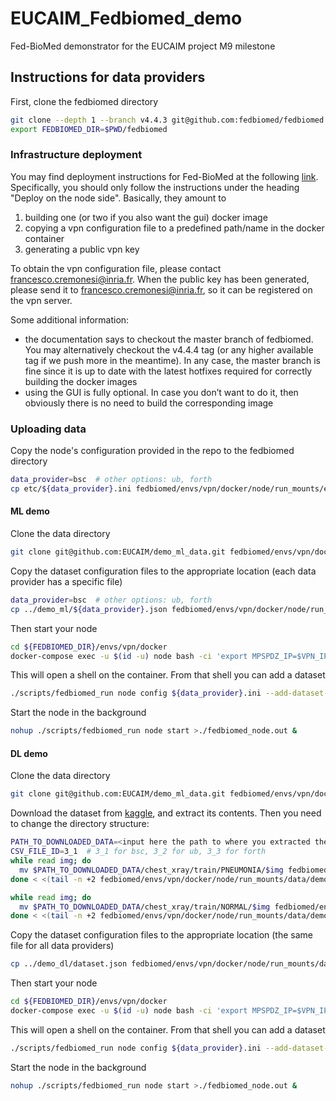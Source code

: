 # EUCAIM_Fedbiomed_demo
Fed-BioMed demonstrator for the EUCAIM project M9 milestone

## Instructions for data providers

First, clone the fedbiomed directory
```bash
git clone --depth 1 --branch v4.4.3 git@github.com:fedbiomed/fedbiomed.git
export FEDBIOMED_DIR=$PWD/fedbiomed
```

### Infrastructure deployment

You may find deployment instructions for Fed-BioMed at the following [link](https://fedbiomed.org/latest/user-guide/deployment/deployment-vpn/#deploy-on-the-node-side). 
Specifically, you should only follow the instructions under the heading "Deploy on the node side". 
Basically, they amount to 
1. building one (or two if you also want the gui) docker image
2. copying a vpn configuration file to a predefined path/name in the docker container
3. generating a public vpn key

To obtain the vpn configuration file, please contact [francesco.cremonesi@inria.fr](mailto:francesco.cremonesi@inria.fr).
When the public key has been generated, please send it to [francesco.cremonesi@inria.fr](mailto:francesco.cremonesi@inria.fr), so it can be registered on the vpn server. 

Some additional information:

- the documentation says to checkout the master branch of fedbiomed. You may alternatively checkout the v4.4.4 tag (or any higher available tag if we push more in the meantime). In any case, the master branch is fine since it is up to date with the latest hotfixes required for correctly building the docker images
- using the GUI is fully optional. In case you don’t want to do it, then obviously there is no need to build the corresponding image 

### Uploading data

Copy the node's configuration provided in the repo to the fedbiomed directory

```bash
data_provider=bsc  # other options: ub, forth
cp etc/${data_provider}.ini fedbiomed/envs/vpn/docker/node/run_mounts/etc
```

#### ML demo

Clone the data directory
```bash
git clone git@github.com:EUCAIM/demo_ml_data.git fedbiomed/envs/vpn/docker/node/run_mounts/data/demo_ml_data
```

Copy the dataset configuration files to the appropriate location (each data provider has a specific file)
```bash
data_provider=bsc  # other options: ub, forth
cp ../demo_ml/${data_provider}.json fedbiomed/envs/vpn/docker/node/run_mounts/data/demo_ml_data/
```

Then start your node
```bash
cd ${FEDBIOMED_DIR}/envs/vpn/docker
docker-compose exec -u $(id -u) node bash -ci 'export MPSPDZ_IP=$VPN_IP && export MPSPDZ_PORT=14001 && export MQTT_BROKER=10.220.0.2 && export MQTT_BROKER_PORT=1883 && export UPLOADS_URL="http://10.220.0.3:8000/upload/" && export PYTHONPATH=/fedbiomed && export FEDBIOMED_NO_RESET=1 && eval "$(conda shell.bash hook)" && conda activate fedbiomed-node && bash'
```

This will open a shell on the container. From that shell you can add a dataset
```bash
./scripts/fedbiomed_run node config ${data_provider}.ini --add-dataset-from-file /data/demo_ml_data/${data_provider}.json
```

Start the node in the background
```bash
nohup ./scripts/fedbiomed_run node start >./fedbiomed_node.out &
```


#### DL demo

Clone the data directory
```bash
git clone git@github.com:EUCAIM/demo_ml_data.git fedbiomed/envs/vpn/docker/node/run_mounts/data/demo_dl_data
```

Download the dataset from [kaggle](https://www.kaggle.com/datasets/paultimothymooney/chest-xray-pneumonia), and extract its contents.
Then you need to change the directory structure:
```bash
PATH_TO_DOWNLOADED_DATA=<input here the path to where you extracted the archived data>
CSV_FILE_ID=3_1  # 3_1 for bsc, 3_2 for ub, 3_3 for forth
while read img; do
  mv $PATH_TO_DOWNLOADED_DATA/chest_xray/train/PNEUMONIA/$img fedbiomed/envs/vpn/docker/node/run_mounts/data/chest_xray/PNEUMONIA/$img
done < <(tail -n +2 fedbiomed/envs/vpn/docker/node/run_mounts/data/demo_dl_data/data_ids/three_dataseties_scenario/train.pnm.${CSV_FILE_ID}.csv)

while read img; do
  mv $PATH_TO_DOWNLOADED_DATA/chest_xray/train/NORMAL/$img fedbiomed/envs/vpn/docker/node/run_mounts/data/chest_xray/NORMAL/$img
done < <(tail -n +2 fedbiomed/envs/vpn/docker/node/run_mounts/data/demo_dl_data/data_ids/three_dataseties_scenario/train.nrm.${CSV_FILE_ID}.csv)
```

Copy the dataset configuration files to the appropriate location (the same file for all data providers)
```bash
cp ../demo_dl/dataset.json fedbiomed/envs/vpn/docker/node/run_mounts/data/demo_dl_data/
```

Then start your node
```bash
cd ${FEDBIOMED_DIR}/envs/vpn/docker
docker-compose exec -u $(id -u) node bash -ci 'export MPSPDZ_IP=$VPN_IP && export MPSPDZ_PORT=14001 && export MQTT_BROKER=10.220.0.2 && export MQTT_BROKER_PORT=1883 && export UPLOADS_URL="http://10.220.0.3:8000/upload/" && export PYTHONPATH=/fedbiomed && export FEDBIOMED_NO_RESET=1 && eval "$(conda shell.bash hook)" && conda activate fedbiomed-node && bash'
```

This will open a shell on the container. From that shell you can add a dataset
```bash
./scripts/fedbiomed_run node config ${data_provider}.ini --add-dataset-from-file /data/demo_dl_data/dataset.json
```

Start the node in the background
```bash
nohup ./scripts/fedbiomed_run node start >./fedbiomed_node.out &
```

